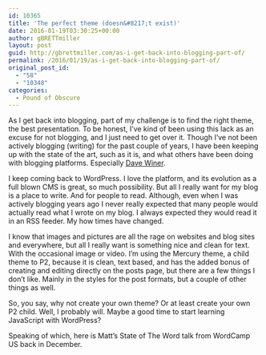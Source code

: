 ```yaml
---
id: 10365
title: 'The perfect theme (doesn&#8217;t exist)'
date: 2016-01-19T03:30:25+00:00
author: gBRETTmiller
layout: post
guid: http://gbrettmiller.com/as-i-get-back-into-blogging-part-of/
permalink: /2016/01/19/as-i-get-back-into-blogging-part-of/
original_post_id:
  - "58"
  - "10348"
categories:
  - Pound of Obscure
---
```

As I get back into blogging, part of my challenge is to find the right theme, the best presentation. To be honest, I&#8217;ve kind of been using this lack as an excuse for not blogging, and I just need to get over it. Though I&#8217;ve not been actively blogging (writing) for the past couple of years, I have been keeping up with the state of the art, such as it is, and what others have been doing with blogging platforms. Especially [Dave Winer](http://scriptingnews.com).

I keep coming back to WordPress. I love the platform, and its evolution as a full blown CMS is great, so much possibility. But all I really want for my blog is a place to write. And for people to read. Although, even when I was actively blogging years ago I never really expected that many people would actually read what I wrote on my blog. I always expected they would read it in an RSS feeder. My how times have changed.

I know that images and pictures are all the rage on websites and blog sites and everywhere, but all I really want is something nice and clean for text. With the occasional image or video. I&#8217;m using the Mercury theme, a child theme to P2, because it is clean, text based, and has the added bonus of creating and editing directly on the posts page, but there are a few things I don&#8217;t like. Mainly in the styles for the post formats, but a couple of other things as well.

So, you say, why not create your own theme? Or at least create your own P2 child. Well, I probably will. Maybe a good time to start learning JavaScript with WordPress?

Speaking of which, here is Matt&#8217;s State of The Word talk from WordCamp US back in December.